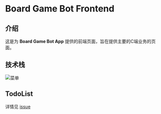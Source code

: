 # Board Game Bot Frontend

## 介绍

这是为 **Board Game Bot App** 提供的前端页面，旨在提供主要的C端业务的页面。

## 技术栈

![菜单](https://skillicons.dev/icons?i=solidjs,ts,vite,tailwind)

## TodoList

详情见 [issue](#)